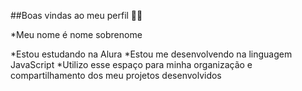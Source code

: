 ##Boas vindas ao meu perfil 💙💙

*Meu nome é nome sobrenome

*Estou estudando na Alura
*Estou me desenvolvendo na linguagem JavaScript
*Utilizo esse espaço para minha organização e compartilhamento dos meu projetos desenvolvidos
